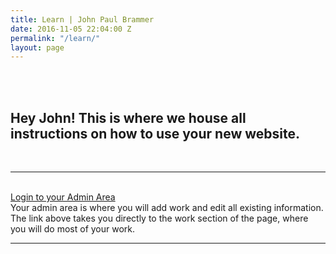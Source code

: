 ```yaml
---
title: Learn | John Paul Brammer
date: 2016-11-05 22:04:00 Z
permalink: "/learn/"
layout: page
---
```


<div class="skinny-row" markdown="1">
<br><br>

<h2>
Hey John! This is where we house all instructions on how to use your new website.
</h2>
<br>
<hr>
<br>
<a href="https://manage.siteleaf.com/sites/581e54fce2771c33c3a5a45e/collections/work">Login to your Admin Area</a>
<br>
Your admin area is where you will add work and edit all existing information. The link above takes you directly to the work section of the page, where you will do most of your work.

<br>
<hr>
<br>

</div>